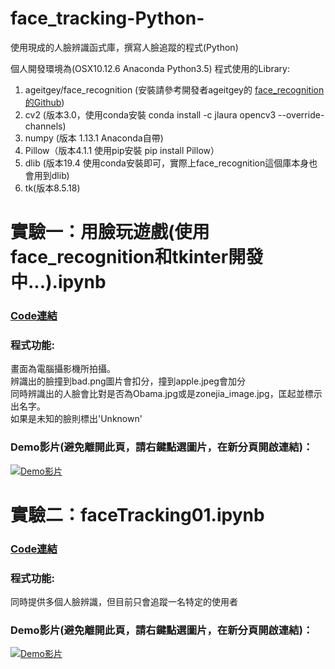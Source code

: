 # face_tracking-Python-
使用現成的人臉辨識函式庫，撰寫人臉追蹤的程式(Python)

個人開發環境為(OSX10.12.6 Anaconda Python3.5)
程式使用的Library:
 1. ageitgey/face_recognition (安裝請參考開發者ageitgey的 [face_recognition的Github][])
 2. cv2 (版本3.0，使用conda安裝 conda install -c jlaura opencv3 --override-channels)
 3. numpy (版本 1.13.1 Anaconda自帶)
 4. Pillow（版本4.1.1 使用pip安裝 pip install Pillow）
 5. dlib (版本19.4 使用conda安裝即可，實際上face_recognition這個庫本身也會用到dlib)
 6. tk(版本8.5.18)

# 實驗一：用臉玩遊戲(使用face_recognition和tkinter開發中...).ipynb
### [Code連結](https://github.com/kabuto412rock/face_tracking-Python-/blob/master/%E7%94%A8%E8%87%89%E7%8E%A9%E9%81%8A%E6%88%B2(%E4%BD%BF%E7%94%A8face_recognition%E5%92%8Ctkinter%E9%96%8B%E7%99%BC%E4%B8%AD...).ipynb "用臉玩遊戲的Code連結")

### 程式功能:
畫面為電腦攝影機所拍攝。  
辨識出的臉撞到bad.png圖片會扣分，撞到apple.jpeg會加分  
同時辨識出的人臉會比對是否為Obama.jpg或是zonejia_image.jpg，匡起並標示出名字。  
如果是未知的臉則標出'Unknown'  

### Demo影片(避免離開此頁，請右鍵點選圖片，在新分頁開啟連結)：
[![Demo影片](https://img.youtube.com/vi/RMP7lcNI4Ig/0.jpg)](https://www.youtube.com/watch?v=RMP7lcNI4Ig)


# 實驗二：faceTracking01.ipynb
### [Code連結](https://github.com/kabuto412rock/face_tracking-Python-/blob/master/faceTracking01.ipynb "faceTracking01的Code連結")

### 程式功能:
同時提供多個人臉辨識，但目前只會追蹤一名特定的使用者

### Demo影片(避免離開此頁，請右鍵點選圖片，在新分頁開啟連結)：
[![Demo影片](https://img.youtube.com/vi/rYczpeB7o2Q/0.jpg)](https://www.youtube.com/watch?v=rYczpeB7o2Q)

 [face_recognition的Github]: https://github.com/ageitgey/face_recognition/ "face_recognition的Github"
